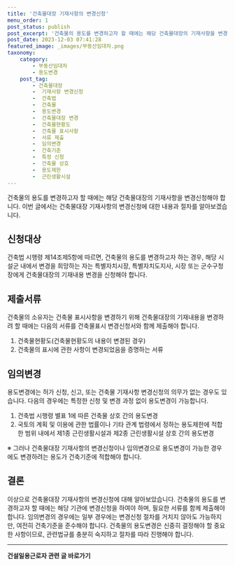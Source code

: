 ```yaml
---
title: '건축물대장 기재사항의 변경신청'
menu_order: 1
post_status: publish
post_excerpt: '건축물의 용도를 변경하고자 할 때에는 해당 건축물대장의 기재사항을 변경신청해야 합니다. 이번 글에서는 건축물대장 기재사항의 변경신청에 대한 내용과 절차를 알아보겠습니다.'
post_date: 2023-12-03 07:41:28
featured_image: _images/부동산임대차.png
taxonomy:
    category:
        - 부동산임대차
        - 용도변경
    post_tag:
        - 건축물대장
        -  기재사항 변경신청
        -  건축법
        -  건축물
        -  용도변경
        -  건축물대장 변경
        -  건축물현황도
        -  건축물 표시사항
        -  서류 제출
        -  임의변경
        -  건축기준
        -  특정 신청
        -  건축물 상호
        -  용도제한
        -  근린생활시설
---
```



건축물의 용도를 변경하고자 할 때에는 해당 건축물대장의 기재사항을 변경신청해야 합니다. 이번 글에서는 건축물대장 기재사항의 변경신청에 대한 내용과 절차를 알아보겠습니다.

## 신청대상

건축법 시행령 제14조제5항에 따르면, 건축물의 용도를 변경하고자 하는 경우, 해당 시설군 내에서 변경을 희망하는 자는 특별자치시장, 특별자치도지사, 시장 또는 군수구청장에게 건축물대장의 기재내용 변경을 신청해야 합니다.

## 제출서류

건축물의 소유자는 건축물 표시사항을 변경하기 위해 건축물대장의 기재내용을 변경하려 할 때에는 다음의 서류를 건축물표시 변경신청서와 함께 제출해야 합니다.

1. 건축물현황도(건축물현황도의 내용이 변경된 경우)
2. 건축물의 표시에 관한 사항이 변경되었음을 증명하는 서류

## 임의변경

용도변경에는 허가 신청, 신고, 또는 건축물 기재사항 변경신청의 의무가 없는 경우도 있습니다. 다음의 경우에는 특정한 신청 및 변경 과정 없이 용도변경이 가능합니다.

1. 건축법 시행령 별표 1에 따른 건축물 상호 간의 용도변경
2. 국토의 계획 및 이용에 관한 법률이나 기타 관계 법령에서 정하는 용도제한에 적합한 범위 내에서 제1종 근린생활시설과 제2종 근린생활시설 상호 간의 용도변경

※ 그러나 건축물대장 기재사항의 변경신청이나 임의변경으로 용도변경이 가능한 경우에도 변경하려는 용도가 건축기준에 적합해야 합니다.

## 결론

이상으로 건축물대장 기재사항의 변경신청에 대해 알아보았습니다. 건축물의 용도를 변경하고자 할 때에는 해당 기관에 변경신청을 하여야 하며, 필요한 서류를 함께 제출해야 합니다. 임의변경의 경우에는 일부 경우에는 변경신청 절차를 거치지 않아도 가능하지만, 여전히 건축기준을 준수해야 합니다. 건축물의 용도변경은 신중히 결정해야 할 중요한 사항이므로, 관련법규를 충분히 숙지하고 절차를 따라 진행해야 합니다.
<!-- wp:separator -->
<hr class="wp-block-separator has-alpha-channel-opacity"/>
<!-- /wp:separator -->

<!-- wp:group {"backgroundColor":"base","layout":{"type":"constrained"}} -->
<div class="wp-block-group has-base-background-color has-background"><!-- wp:paragraph {"align":"center","fontSize":"medium"} -->
<p class="has-text-align-center has-large-font-size"><strong>건설일용근로자 관련 글 바로가기</strong></p>
<!-- /wp:paragraph -->


<!-- wp:latest-posts
{"categories":[{"id":9606,"count":19,"description":"","link":"https://uknowlaw.com/category/%ea%b1%b4%ec%84%a4%ec%9d%bc%ec%9a%a9%ea%b7%bc%eb%a1%9c%ec%9e%90/","name":"건설일용근로자","slug":"건설일용근로자","taxonomy":"category","parent":0,"meta":[],"_links":{"self":[{"href":"https://uknowlaw.com/wp-json/wp/v2/categories/9606"}],"collection":[{"href":"https://uknowlaw.com/wp-json/wp/v2/categories"}],"about":[{"href":"https://uknowlaw.com/wp-json/wp/v2/taxonomies/category"}],"wp:post_type":[{"href":"https://uknowlaw.com/wp-json/wp/v2/posts?categories=9606"}],"curies":[{"name":"wp","href":"https://api.w.org/{rel}","templated":true}]}}],"postsToShow":100,"excerptLength":28,"postLayout":"grid","columns":2,"featuredImageAlign":"left","featuredImageSizeSlug":"large","fontSize":"small"} /--></div>
<!-- /wp:group -->